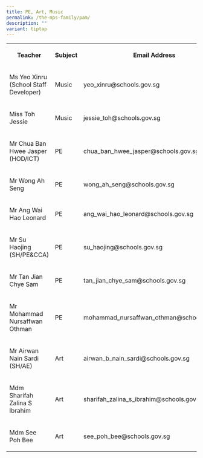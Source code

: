 ```yaml
---
title: PE, Art, Music
permalink: /the-mps-family/pam/
description: ""
variant: tiptap
---
```

<table><tbody><tr><th rowspan="1" colspan="1"><p>Teacher</p></th><th rowspan="1" colspan="1"><p>Subject</p></th><th rowspan="1" colspan="1"><p>Email Address</p></th></tr><tr><td rowspan="1" colspan="1"><p>Ms Yeo Xinru (School Staff Developer)</p></td><td rowspan="1" colspan="1"><p>Music</p></td><td rowspan="1" colspan="1"><p>yeo_xinru@schools.gov.sg</p></td></tr><tr><td rowspan="1" colspan="1"><p>Miss Toh Jessie</p></td><td rowspan="1" colspan="1"><p>Music</p></td><td rowspan="1" colspan="1"><p>jessie_toh@schools.gov.sg</p></td></tr><tr><td rowspan="1" colspan="1"><p>Mr Chua Ban Hwee Jasper (HOD/ICT)</p></td><td rowspan="1" colspan="1"><p>PE</p></td><td rowspan="1" colspan="1"><p>chua_ban_hwee_jasper@schools.gov.sg</p></td></tr><tr><td rowspan="1" colspan="1"><p>Mr Wong Ah Seng</p></td><td rowspan="1" colspan="1"><p>PE</p></td><td rowspan="1" colspan="1"><p>wong_ah_seng@schools.gov.sg</p></td></tr><tr><td rowspan="1" colspan="1"><p>Mr Ang Wai Hao Leonard</p></td><td rowspan="1" colspan="1"><p>PE</p></td><td rowspan="1" colspan="1"><p>ang_wai_hao_leonard@schools.gov.sg</p></td></tr><tr><td rowspan="1" colspan="1"><p>Mr Su Haojing (SH/PE&amp;CCA)</p></td><td rowspan="1" colspan="1"><p>PE</p></td><td rowspan="1" colspan="1"><p>su_haojing@schools.gov.sg</p></td></tr><tr><td rowspan="1" colspan="1"><p>Mr Tan Jian Chye Sam</p></td><td rowspan="1" colspan="1"><p>PE</p></td><td rowspan="1" colspan="1"><p>tan_jian_chye_sam@schools.gov.sg</p></td></tr><tr><td rowspan="1" colspan="1"><p>Mr Mohammad Nursaffwan Othman</p></td><td rowspan="1" colspan="1"><p>PE</p></td><td rowspan="1" colspan="1"><p>mohammad_nursaffwan_othman@schools.gov.sg</p></td></tr><tr><td rowspan="1" colspan="1"><p>Mr Airwan Nain Sardi (SH/AE)</p></td><td rowspan="1" colspan="1"><p>Art</p></td><td rowspan="1" colspan="1"><p>airwan_b_nain_sardi@schools.gov.sg</p></td></tr><tr><td rowspan="1" colspan="1"><p>Mdm Sharifah Zalina S Ibrahim</p></td><td rowspan="1" colspan="1"><p>Art</p></td><td rowspan="1" colspan="1"><p>sharifah_zalina_s_ibrahim@schools.gov.sg</p></td></tr><tr><td rowspan="1" colspan="1"><p>Mdm See Poh Bee</p></td><td rowspan="1" colspan="1"><p>Art</p></td><td rowspan="1" colspan="1"><p>see_poh_bee@schools.gov.sg</p></td></tr></tbody></table><p></p>